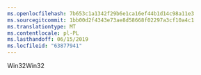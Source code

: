 ```yaml
---
ms.openlocfilehash: 7b653c1a1342f29b6e1ca16ef44b1d14c98a11e3
ms.sourcegitcommit: 1bb00d2f4343e73ae8d58668f02297a3cf10a4c1
ms.translationtype: MT
ms.contentlocale: pl-PL
ms.lasthandoff: 06/15/2019
ms.locfileid: "63877941"
---
```

<span data-ttu-id="6326b-101">Win32</span><span class="sxs-lookup"><span data-stu-id="6326b-101">Win32</span></span>